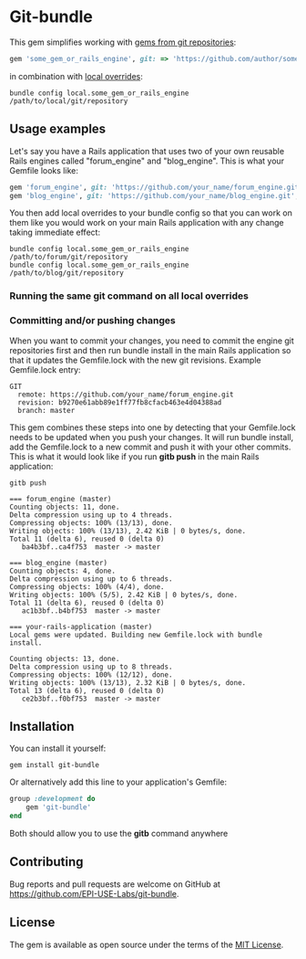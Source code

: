 # Git-bundle

This gem simplifies working with [gems from git repositories](http://bundler.io/v1.5/git.html):
```ruby
gem 'some_gem_or_rails_engine', git: => 'https://github.com/author/some_gem_or_rails_engine.git'
```
in combination with [local overrides](http://bundler.io/v1.5/git.html#local):
```shell
bundle config local.some_gem_or_rails_engine /path/to/local/git/repository
```

## Usage examples

Let's say you have a Rails application that uses two of your own reusable Rails engines called "forum_engine" and
"blog_engine".  This is what your Gemfile looks like:
```ruby
gem 'forum_engine', git: 'https://github.com/your_name/forum_engine.git', branch: :master
gem 'blog_engine', git: 'https://github.com/your_name/blog_engine.git', branch: :master
```

You then add local overrides to your bundle config so that you can work on them like you would work on your main Rails
application with any change taking immediate effect:
```shell
bundle config local.some_gem_or_rails_engine /path/to/forum/git/repository
bundle config local.some_gem_or_rails_engine /path/to/blog/git/repository
```

### Running the same git command on all local overrides


### Committing and/or pushing changes

When you want to commit your changes, you need to commit the engine git repositories first and then run bundle install
in the main Rails application so that it updates the Gemfile.lock with the new git revisions.  Example Gemfile.lock entry:
```
GIT
  remote: https://github.com/your_name/forum_engine.git
  revision: b9270e61abb89e1ff77fb8cfacb463e4d04388ad
  branch: master
```

This gem combines these steps into one by detecting that your Gemfile.lock needs to be updated when you push your
changes.  It will run bundle install, add the Gemfile.lock to a new commit and push it with your other commits.  This is
what it would look like if you run **gitb push** in the main Rails application:

```shell
gitb push

=== forum_engine (master)
Counting objects: 11, done.
Delta compression using up to 4 threads.
Compressing objects: 100% (13/13), done.
Writing objects: 100% (13/13), 2.42 KiB | 0 bytes/s, done.
Total 11 (delta 6), reused 0 (delta 0)
   ba4b3bf..ca4f753  master -> master

=== blog_engine (master)
Counting objects: 4, done.
Delta compression using up to 6 threads.
Compressing objects: 100% (4/4), done.
Writing objects: 100% (5/5), 2.42 KiB | 0 bytes/s, done.
Total 11 (delta 6), reused 0 (delta 0)
   ac1b3bf..b4bf753  master -> master

=== your-rails-application (master)
Local gems were updated. Building new Gemfile.lock with bundle install.

Counting objects: 13, done.
Delta compression using up to 8 threads.
Compressing objects: 100% (12/12), done.
Writing objects: 100% (13/13), 2.32 KiB | 0 bytes/s, done.
Total 13 (delta 6), reused 0 (delta 0)
   ce2b3bf..f0bf753  master -> master
```

## Installation

You can install it yourself:

```shell
gem install git-bundle
```

Or alternatively add this line to your application's Gemfile:

```ruby
group :development do
    gem 'git-bundle'
end
```

Both should allow you to use the **gitb** command anywhere

## Contributing

Bug reports and pull requests are welcome on GitHub at https://github.com/EPI-USE-Labs/git-bundle.

## License

The gem is available as open source under the terms of the [MIT License](http://opensource.org/licenses/MIT).